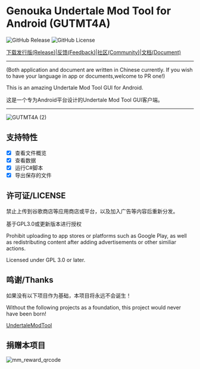 # Genouka Undertale Mod Tool for Android (GUTMT4A)
![GitHub Release](https://img.shields.io/github/v/release/GenOuka/GUTMT4A) ![GitHub License](https://img.shields.io/github/license/GenOuka/GUTMT4A)


[下载发行版(Release)](https://github.com/Genouka/GUTMT4A/releases)|[反馈(Feedback)](https://github.com/Genouka/GUTMT4A/issues)|[社区(Community)](https://github.com/Genouka/GUTMT4A/discussions)|[文档(Document)](https://github.com/Genouka/GUTMT4A/wiki)
* * *

(Both application and document are written in Chinese currently. If you wish to have your language in app or documents,welcome to PR one!)

This is an amazing Undertale Mod Tool GUI for Android.

这是一个专为Android平台设计的Undertale Mod Tool GUI客户端。

---

![GUTMT4A (2)](https://github.com/user-attachments/assets/4ba85607-3027-49c2-a1b5-f963aded16cc)

## 支持特性
* [x] 查看文件概览
* [x] 查看数据
* [x] 运行C#脚本
* [x] 导出保存的文件

## 许可证/LICENSE

禁止上传到谷歌商店等应用商店或平台，以及加入广告等内容后重新分发。

基于GPL3.0或更新版本进行授权
 
Prohibit uploading to app stores or platforms such as Google Play, as well as redistributing content after adding advertisements or other similiar actions.

Licensed under GPL 3.0 or later.

## 鸣谢/Thanks
如果没有以下项目作为基础，本项目将永远不会诞生！

Without the following projects as a foundation, this project would never have been born!

[UndertaleModTool](https://github.com/UnderminersTeam/UndertaleModTool/)

## 捐赠本项目

![mm_reward_qrcode](https://github.com/user-attachments/assets/8f442af8-fba5-41fb-ac19-0977744520a0)

